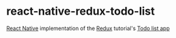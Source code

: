 # react-native-redux-todo-list
[React Native](https://github.com/facebook/react-native) implementation of the [Redux](https://github.com/reactjs/redux) tutorial's [Todo list app](http://redux.js.org/docs/basics/ExampleTodoList.html)
